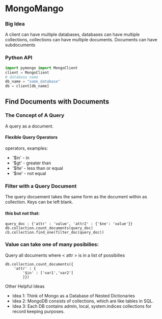 # MongoMango




### Big Idea 

A client can have multiple databases, databases can have multiple collections, 
collections can have multiple documents. Documents can have subdocuments


### Python API 

```python
import pymongo import MongoClient
client = MongoClient
# database name
db_name = "some_database"
db = client[db_name]

````


## Find Documents with Documents 


### The Concept of A Query
A query as a document. 

#### Flexible Query Operators 
operators, examples:
* '$in'  - in 
* '$gt'  - greater than
* '$lte' - less than or equal
* '$ne'  - not equal

### Filter with a Query Document

The query docuement takes the same form as the document within as collection. 
Keys can be left blank.

#### this but not that:

```
query_doc : {'attr' : 'value', 'attr2' : {'$ne': 'value'}}
db.collection.count_documents(query_doc)
cb.collection.find_one(filter_doc(query_doc))
```

### Value can take one of many posibilies:

Query all documents where < attr > is in a list of possibilies
```
db.collection.count_documents({
	'attr' : {
		'$in' : ['var1','var2']
		}})
```





Other Helpful Ideas

* Idea 1: Think of Mongo as a Database of Nested Dictionaries
* Idea 2: MongoDB consists of collections, which are like tables in SQL.
* Idea 3: Each DB contains admin, local, system.indices collections for record keeping purposes.
